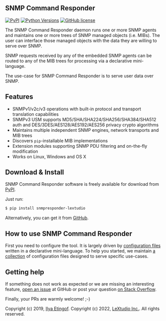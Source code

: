 
SNMP Command Responder
----------------------

[![PyPI](https://img.shields.io/pypi/v/snmpresponder-lextudio.svg?maxAge=2592000)](https://pypi.org/project/snmpresponder-lextudio)
[![Python Versions](https://img.shields.io/pypi/pyversions/snmpresponder-lextudio.svg)](https://pypi.org/project/snmpresponder-lextudio/)
[![GitHub license](https://img.shields.io/badge/license-BSD-blue.svg)](https://raw.githubusercontent.com/lextudio/snmpresponder/master/LICENSE.txt)

The SNMP Command Responder daemon runs one or more SNMP agents and maintains
one or more trees of SNMP managed objects (i.e. MIBs). The user can interface
those managed objects with the data they are willing to serve over SNMP.

SNMP requests received by any of the embedded SNMP agents can be routed to
any of the MIB trees for processing via a declarative mini-language.

The use-case for SNMP Command Responder is to serve user data over
SNMP.

Features
--------

* SNMPv1/v2c/v3 operations with built-in protocol and transport translation capabilities
* SNMPv3 USM supports MD5/SHA/SHA224/SHA256/SHA384/SHA512 auth and
  DES/3DES/AES128/AES192/AES256 privacy crypto algorithms
* Maintains multiple independent SNMP engines, network transports and MIB trees
* Discovers `pip`-installable MIB implementations
* Extension modules supporting SNMP PDU filtering and on-the-fly modification
* Works on Linux, Windows and OS X

Download & Install
------------------

SNMP Command Responder software is freely available for download from
[PyPI](https://pypi.org/project/snmpresponder-lextudio).

Just run:

```bash
$ pip install snmpresponder-lextudio
```

Alternatively, you can get it from [GitHub](https://github.com/lextudio/snmpresponder/releases).

How to use SNMP Command Responder
---------------------------------

First you need to configure the tool. It is largely driven by
[configuration files](https://www.pysnmp.com/snmpresponder/configuration/index.html)
written in a declarative mini-language. To help you started, we maintain
[a collection](https://www.pysnmp.com/snmpresponder/configuration/index.html#examples)
of configuration files designed to serve specific use-cases.

Getting help
------------

If something does not work as expected or we are missing an interesting feature,
[open an issue](https://github.com/lextudio/pysnmp/issues) at GitHub or
post your question [on Stack Overflow](https://stackoverflow.com/questions/ask).

Finally, your PRs are warmly welcome! ;-)

Copyright (c) 2019, [Ilya Etingof](mailto:etingof@gmail.com).
Copyright (c) 2022, [LeXtudio Inc.](mailto:support@lextudio.com).
All rights reserved.
